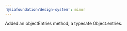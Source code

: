 ```yaml
---
'@siafoundation/design-system': minor
---
```


Added an objectEntries method, a typesafe Object.entries.
